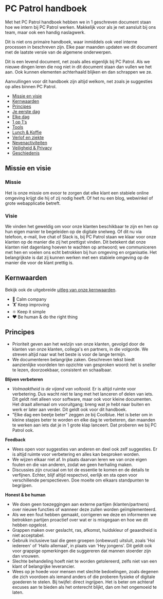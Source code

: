 # PC Patrol handboek

Met het PC Patrol handboek hebben we in 1 geschreven document staan hoe we intern bij PC Patrol werken. Makkelijk voor als je net aansluit bij ons team, maar ook een handig naslagwerk.

Dit is niet ons primaire handboek, waar inmiddels ook veel interne processen in beschreven zijn. Elke paar maanden updaten we dit document met de laatste versie van de algemene onderwerpen.

Dit is een levend document, net zoals alles eigenlijk bij PC Patrol. Als we nieuwe dingen leren die nog niet in dit document staan dan vullen we het aan. 
Ook kunnen elementen achterhaald blijken en dan schrappen we ze.

Aanvullingen voor dit handboek zijn altijd welkom, net zoals je suggesties op alles binnen PC Patrol.

- [Missie en visie](#missie-en-visie)
- [Kernwaarden](#kernwaarden)
- [Principes](#principes)
- [Je eerste dag](#eerste-dag)
- [Elke dag](#elke-dag)
- [1 op 1's](#een-op-een)
- [Tools](#tools)
- [Lunch & Koffie](#lunch)
- [Verlof en ziekte](#verlof)
- [Nevenactiviteiten](#nevenactiviteiten)
- [Veiligheid & Privacy](#privacy)
- [Geschiedenis](#geschiedenis)

## Missie en visie

### Missie
Het is onze missie om evoor te zorgen dat elke klant een stabiele online omgeving krijgt die hij of zij nodig heeft. Of het nu een blog, webwinkel of grote webapplicatie betreft. 

### Visie
We vinden het geweldig om voor onze klanten beschikbaar te zijn en hen op hun eigen manier te begeleiden op de digitale snelweg. Of dit nu via telefoon, e-mail, live chat of Slack is, bij PC Patrol staan we klaar voor onze klanten op de manier die zij het prettigst vinden. Dit betekent dat onze klanten niet dagenlang hoeven te wachten op antwoord; we communiceren met hen en voelen ons echt betrokken bij hun omgeving en organisatie. Het belangrijkste is dat zij kunnen werken met een stabiele omgeving op de manier die voor de klant prettig is.

## Kernwaarden
Bekijk ook de uitgebreide [uitleg van onze kernwaarden](Kernwaarden.md).

- 🙏 Calm company
- 🏋️ Keep improving
- ⚛️ Keep it simple
- ❤️ Be human & do the right thing

## Principes
- Prioriteit geven aan het welzijn van onze klanten, gevolgd door de klanten van onze klanten, collega's en partners, in die volgorde. We streven altijd naar wat het beste is voor de lange termijn.
- We documenteren belangrijke zaken. Geschreven tekst biedt aanzienlijke voordelen ten opzichte van gesproken woord: het is sneller te lezen, doorzoekbaar, consistent en schaalbaar.

**Blijven verbeteren**
- *Volmaaktheid is de vijand van voltooid.* Er is altijd ruimte voor verbetering. Dus wacht niet te lang met het lanceren of delen van iets. Dit geldt niet alleen voor software, maar ook voor kleine documenten. Het draait allemaal om vooruitgang; breng wat je hebt naar buiten en werk er later aan verder. Dit geldt ook voor dit handboek.
- "Elke dag een beetje beter" zeggen ze bij Coolblue. Het is beter om in kleine stapjes beter te worden en elke dag te verbeteren, dan maanden te werken aan iets dat je in 1 grote klap lanceert. Dat proberen we bij PC Patrol ook.

**Feedback**
- Wees open voor suggesties van anderen en deel ook zelf suggesties. Er is altijd ruimte voor verbetering en alles kan besproken worden.
- We wijzen elkaar niet af. In plaats daarvan leren we van onze eigen fouten en die van anderen, zodat we geen herhaling maken.
- Discussies zijn cruciaal om tot de essentie te komen en de details te verfijnen. Echter, blijf altijd respectvol, eerlijk en sta open voor verschillende perspectieven. Doe moeite om elkaars standpunten te begrijpen.


**Honest & be human**
- We doen geen toezeggingen aan externe partijen (klanten/partners) over nieuwe functies of wanneer deze zullen worden geïmplementeerd.
- Als we een fout hebben gemaakt, corrigeren we deze en informeren we betrokken partijen proactief over wat er is misgegaan en hoe we dit hebben opgelost.
- Grappen maken over geslacht, ras, afkomst, huidskleur of geaardheid is niet acceptabel.
- Gebruik inclusieve taal die geen groepen (onbewust) uitsluit, zoals 'Hoi iedereen' of 'Hallo allemaal', in plaats van 'Hey jongens'. Dit geldt ook voor grappige opmerkingen die suggereren dat mannen stoerder zijn dan vrouwen.
- Slechte behandeling hoeft niet te worden getolereerd, zelfs niet van een klant of belangrijke leverancier.
- Wees op je hoede voor mensen met slechte bedoelingen, zoals degenen die zich voordoen als iemand anders of die proberen fysieke of digitale goederen te stelen. Bij twijfel: direct ingrijpen. Het is beter om achteraf excuses aan te bieden als het onterecht blijkt, dan om het ongemoeid te laten.

